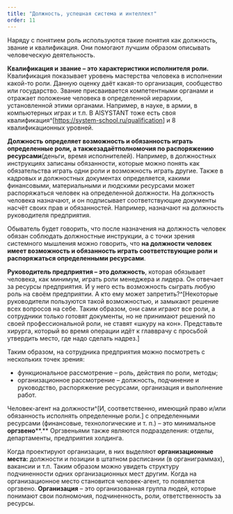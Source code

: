 ```yaml
---
title: "Должность, успешная система и интеллект"
order: 11
---
```




Наряду с понятием роль используются такие понятия как должность, звание и квалификация. Они помогают лучшим образом описывать человеческую деятельность.

**Квалификация и звание – это характеристики исполнителя роли.** Квалификация показывает уровень мастерства человека в исполнении какой-то роли. Данную оценку даёт какая-то организация, сообщество или государство. Звание присваивается компетентными органами и отражает положение человека в определенной иерархии, установленной этими органами. Например, в науке, в армии, в компьютерных играх и т.п. В AISYSTANT тоже есть своя квалификация^[<https://system-school.ru/qualification>] и 8 квалификационных уровней.

**Должность** **определяет возможность и обязанность играть определенные роли, а также****задаёт****полномочия по распоряжению ресурсами**(деньги, время исполнителей). Например, в должностных инструкциях записаны обязанности, которые можно понять как обязательства играть одни роли и возможность играть другие. Также в кадровых и должностных документах определяется, какими финансовыми, материальными и людскими ресурсами может распоряжаться человек на определенной должности. На должность человека назначают, и он подписывает соответствующие документы насчёт своих прав и обязанностей. Например, назначают на должность руководителя предприятия.

Обыватель будет говорить, что после назначения на должность человек обязан соблюдать должностные инструкции, а с точки зрения системного мышления можно говорить, что **на должности человек имеет возможность и обязанность играть соответствующие роли и распоряжаться определенными ресурсами**.

**Руководитель предприятия – это должность**, которая обязывает человека, как минимум, играть роли менеджера и лидера. Он отвечает за ресурсы предприятия. И у него есть возможность сыграть любую роль на своём предприятии. А кто ему может запретить?^[Некоторые руководители пользуются такой возможностью, и замыкают решение всех вопросов на себе. Таким образом, они сами играют все роли, а сотрудники только готовят документы, но не принимают решений по своей профессиональной роли, не ставят «шкуру на кон». Представьте хирурга, который во время операции идёт к главврачу с просьбой утвердить место, где надо сделать надрез.]

Таким образом, на сотрудника предприятия можно посмотреть с нескольких точек зрения:

* функциональное рассмотрение – роль, действия по роли, методы;
* организационное рассмотрение – должность, подчинение и руководство, распоряжение ресурсами, организация и выполнение работ.

Человек-агент на должности^[И, соответственно, имеющий право и/или обязанность исполнять определенные роли.] с определенными ресурсами (финансовые, технологические и т. п.) – это минимальное **о****р****гзвено****.** Оргзвеньями также являются подразделения: отделы, департаменты, предприятия холдинга.

Когда проектируют организации, в них выделяют **организационные места:** должности и позиции в штатном расписании (в органиграммах), вакансии и т.п. Таким образом можно увидеть структуру подчиненности одних организационных мест другим. Когда на организационное место становится человек-агент, то появляется оргзвено. **Организация** – это организованная группа людей, которые понимают свои полномочия, подчиненность, роли, ответственность за ресурсы.


